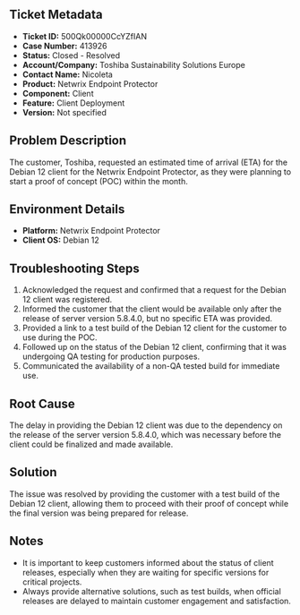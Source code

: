 ## Ticket Metadata
- **Ticket ID:** 500Qk00000CcYZfIAN
- **Case Number:** 413926
- **Status:** Closed - Resolved
- **Account/Company:** Toshiba Sustainability Solutions Europe
- **Contact Name:** Nicoleta
- **Product:** Netwrix Endpoint Protector
- **Component:** Client
- **Feature:** Client Deployment
- **Version:** Not specified

## Problem Description
The customer, Toshiba, requested an estimated time of arrival (ETA) for the Debian 12 client for the Netwrix Endpoint Protector, as they were planning to start a proof of concept (POC) within the month.

## Environment Details
- **Platform:** Netwrix Endpoint Protector
- **Client OS:** Debian 12

## Troubleshooting Steps
1. Acknowledged the request and confirmed that a request for the Debian 12 client was registered.
2. Informed the customer that the client would be available only after the release of server version 5.8.4.0, but no specific ETA was provided.
3. Provided a link to a test build of the Debian 12 client for the customer to use during the POC.
4. Followed up on the status of the Debian 12 client, confirming that it was undergoing QA testing for production purposes.
5. Communicated the availability of a non-QA tested build for immediate use.

## Root Cause
The delay in providing the Debian 12 client was due to the dependency on the release of the server version 5.8.4.0, which was necessary before the client could be finalized and made available.

## Solution
The issue was resolved by providing the customer with a test build of the Debian 12 client, allowing them to proceed with their proof of concept while the final version was being prepared for release.

## Notes
- It is important to keep customers informed about the status of client releases, especially when they are waiting for specific versions for critical projects.
- Always provide alternative solutions, such as test builds, when official releases are delayed to maintain customer engagement and satisfaction.